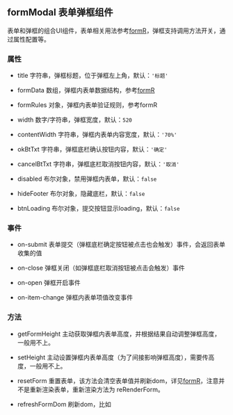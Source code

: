 ## formModal 表单弹框组件
表单和弹框的组合UI组件，表单相关用法参考[formR](../formR/READEME.md)，弹框支持调用方法开关，通过属性配置等。

### 属性
* title 字符串，弹框标题，位于弹框左上角，默认：`'标题'`

* formData 数组，弹框内表单数据结构，参考[formR](../formR/READEME.md#属性)

* formRules 对象，弹框内表单验证规则，参考formR

* width 数字/字符串，弹框宽度，默认：`520`

* contentWidth 字符串，弹框内表单内容宽度，默认：`'70%'`

* okBtTxt 字符串，弹框底栏确认按钮内容，默认：`'确定'`

* cancelBtTxt 字符串，弹框底栏取消按钮内容，默认：`'取消'`

* disabled 布尔对象，禁用弹框内表单，默认：`false`

* hideFooter 布尔对象，隐藏底栏，默认：`false`

* btnLoading 布尔对象，提交按钮显示loading，默认：`false`

### 事件
* on-submit 表单提交（弹框底栏确定按钮被点击也会触发）事件，会返回表单收集的值

* on-close 弹框关闭（如弹框底栏取消按钮被点击会触发）事件

* on-open 弹框开启事件

* on-item-change 弹框内表单项值改变事件

### 方法
* getFormHeight 主动获取弹框内表单高度，并根据结果自动调整弹框高度，一般用不上。

* setHeight 主动设置弹框内表单高度（为了间接影响弹框高度），需要传高度，一般用不上。

* resetForm 重置表单，该方法会清空表单值并刷新dom，详见[formR](../formR/READEME.md#方法)，注意并不是重新渲染表单，重新渲染方法为 reRenderForm。

* refreshFormDom 刷新dom，比如